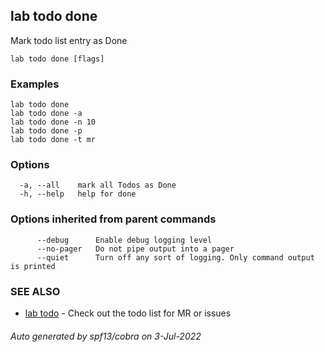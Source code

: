 ## lab todo done

Mark todo list entry as Done

```
lab todo done [flags]
```

### Examples

```
lab todo done
lab todo done -a
lab todo done -n 10
lab todo done -p
lab todo done -t mr
```

### Options

```
  -a, --all    mark all Todos as Done
  -h, --help   help for done
```

### Options inherited from parent commands

```
      --debug      Enable debug logging level
      --no-pager   Do not pipe output into a pager
      --quiet      Turn off any sort of logging. Only command output is printed
```

### SEE ALSO

* [lab todo](lab_todo.md)	 - Check out the todo list for MR or issues

###### Auto generated by spf13/cobra on 3-Jul-2022
